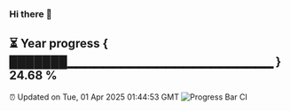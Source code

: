 ### Hi there 👋
⏳ Year progress { ███████▁▁▁▁▁▁▁▁▁▁▁▁▁▁▁▁▁▁▁▁▁▁▁ } 24.68 %
---
⏰ Updated on Tue, 01 Apr 2025 01:44:53 GMT
![Progress Bar CI](https://github.com/liununu/liununu/workflows/Progress%20Bar%20CI/badge.svg)
